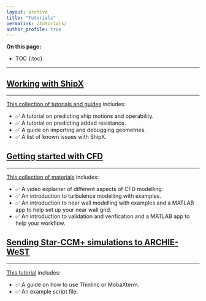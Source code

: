 ```yaml
---
layout: archive
title: "Tutorials"
permalink: /tutorials/
author_profile: true
---
```


**On this page:**
* TOC
{:toc}


---


## [Working with ShipX](https://momchil-terziev.github.io/resources/Working-with-shipx-title)
---
[This collection of tutorials and guides](https://momchil-terziev.github.io/resources/Working-with-shipx-title) includes:
* ✅ A tutorial on predicting ship motions and operability.
* ✅ A tutorial on predicting added resistance.
* ✅ A guide on importing and debugging geometries.
* ✅ A list of known issues with ShipX.

## [Getting started with CFD](https://momchil-terziev.github.io/resources/Learning-CFD-basics/)
---
[This collection of materials](https://momchil-terziev.github.io/resources/Learning-CFD-basics/) includes:

* ✅ A video explainer of different aspects of CFD modelling.
* ✅ An introduction to turbulence modelling with examples.
* ✅ An introduction to near wall modelling with examples and a MATLAB app to help set up your near wall grid.
* ✅ An introduction to validation and verification and a MATLAB app to help your workflow.

## [Sending Star-CCM+ simulations to ARCHIE-WeST](https://momchil-terziev.github.io/resources/Using-script-files-in-Star-CCM+) 
---
[This tutorial](https://momchil-terziev.github.io/resources/Using-script-files-in-Star-CCM+) includes:

* ✅ A guide on how to use Thinlinc or MobaXterm.
* ✅ An example script file.


